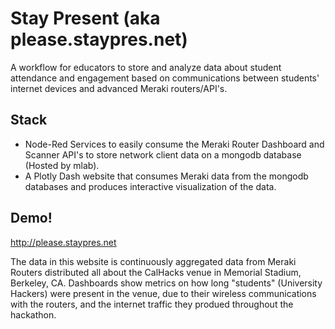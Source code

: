 # Stay Present (aka please.staypres.net)

A workflow for educators to store and analyze data about student attendance and engagement based on communications between students' internet devices and advanced Meraki routers/API's.  

## Stack
* Node-Red Services to easily consume the Meraki Router Dashboard and Scanner API's to store network client data on a mongodb database (Hosted by mlab).
* A Plotly Dash website that consumes Meraki data from the mongodb databases and produces interactive visualization of the data.

## Demo!

http://please.staypres.net

The data in this website is continuously aggregated data from Meraki Routers distributed all about the CalHacks venue in Memorial Stadium, Berkeley, CA. Dashboards show metrics on how long "students" (University Hackers) were present in the venue, due to their wireless communications with the routers, and the internet traffic they produed throughout the hackathon.

